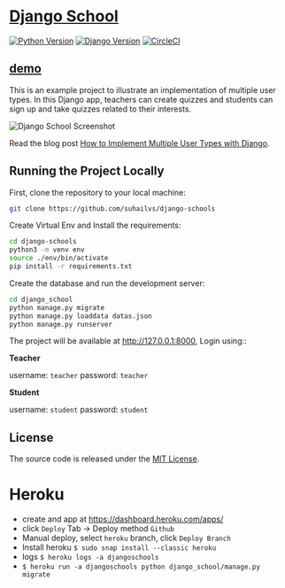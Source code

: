 # [Django School](https://djangoschools.herokuapp.com/)

[![Python Version](https://img.shields.io/badge/python-3.6-brightgreen.svg)](https://python.org)
[![Django Version](https://img.shields.io/badge/django-3.0-brightgreen.svg)](https://djangoproject.com)
[![CircleCI](https://circleci.com/gh/suhailvs/django-schools.svg?style=svg)](https://circleci.com/gh/suhailvs/django-schools)

## [demo](https://djangoschools.herokuapp.com/)

This is an example project to illustrate an implementation of multiple user types. In this Django app, teachers can create quizzes and students can sign up and take quizzes related to their interests.

![Django School Screenshot](https://simpleisbetterthancomplex.com/media/2018/01/teacher-quiz.png)

Read the blog post [How to Implement Multiple User Types with Django](https://simpleisbetterthancomplex.com/tutorial/2018/01/18/how-to-implement-multiple-user-types-with-django.html).

## Running the Project Locally

First, clone the repository to your local machine:

```bash
git clone https://github.com/suhailvs/django-schools
```

Create Virtual Env and Install the requirements:

```bash
cd django-schools
python3 -m venv env
source ./env/bin/activate
pip install -r requirements.txt
```

Create the database and run the development server:

```bash
cd django_school
python manage.py migrate
python manage.py loaddata datas.json
python manage.py runserver
```

The project will be available at http://127.0.0.1:8000, Login using::

**Teacher**

username: `teacher`
password: `teacher`

**Student**

username: `student`
password: `student`


## License

The source code is released under the [MIT License](https://github.com/sibtc/django-multiple-user-types-example/blob/master/LICENSE).


# Heroku

+ create and app at https://dashboard.heroku.com/apps/
+ click `Deploy` Tab -> Deploy method `Github`
+ Manual deploy, select `heroku` branch, click `Deploy Branch`
+ Install heroku `$ sudo snap install --classic heroku`
+ logs `$ heroku logs -a djangoschools` 
+ `$ heroku run -a djangoschools python django_school/manage.py migrate`